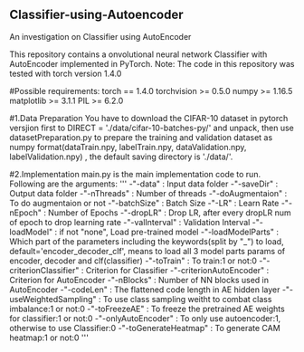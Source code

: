 ## Classifier-using-Autoencoder
 An investigation on Classifier using AutoEncoder

This repository contains a onvolutional neural network Classifier with AutoEncoder implemented in PyTorch.
Note: The code in this repository was tested with torch version 1.4.0

#Possible requirements:
torch == 1.4.0
torchvision >= 0.5.0
numpy >= 1.16.5
matplotlib >= 3.1.1
PIL >= 6.2.0

#1.Data Preparation
You have to download the CIFAR-10 dataset in pytorch versjion first to DIRECT = './data/cifar-10-batches-py/' and unpack, then use datasetPreparation.py to prepare the training and validation dataset as numpy format(dataTrain.npy, labelTrain.npy, dataValidation.npy, labelValidation.npy) , the default saving directory is './data/'.

#2.Implementation
main.py is the main implementation code to run. Following are the arguments:
'''
-"-data" : Input data folder
-"-saveDir" : Output data folder
-"-nThreads" : Number of threads
-"-doAugmentaion" : To do augmentaion or not
-"-batchSize" : Batch Size
-"-LR" : Learn Rate
-"-nEpoch" : Number of Epochs
-"-dropLR" : Drop LR, after every dropLR num of epoch to drop learning rate
-"-valInterval" : Validation Interval
-"-loadModel" : if not "none", Load pre-trained model
-"-loadModelParts" : Which part of the parameters including the keywords(split by "_") to load, default='encoder_decoder_clf', means to load all 3 model parts params of encoder, decoder and clf(classifier)
-"-toTrain" : To train:1 or not:0
-"-criterionClassifier" : Criterion for Classifier
-"-criterionAutoEncoder" : Criterion for AutoEncoder
-"-nBlocks" : Number of NN blocks used in AutoEncoder
-"-codeLen" : The flattened code length in AE hidden layer
-"-useWeightedSampling" : To use class sampling weitht to combat class imbalance:1 or not:0
-"-toFreezeAE" : To freeze the pretrained AE weights for classifier:1 or not:0
-"-onlyAutoEncoder" : To only use autoencoder:1, otherwise to use Classifier:0
-"-toGenerateHeatmap" : To generate CAM heatmap:1 or not:0
'''
